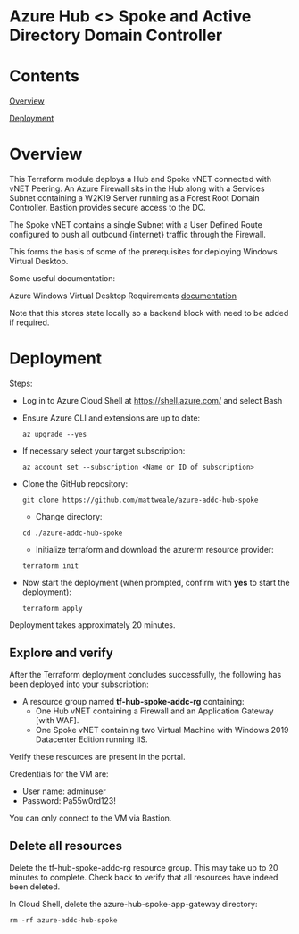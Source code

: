 # **Azure Hub <> Spoke and Active Directory Domain Controller**

# Contents
[Overview](#overview)

[Deployment](#deployment)

# Overview

This Terraform module deploys a Hub and Spoke vNET connected with vNET Peering. An Azure Firewall sits in the Hub along with a Services Subnet containing a W2K19 Server running as a Forest Root Domain Controller. Bastion provides secure access to the DC.

The Spoke vNET contains a single Subnet with a User Defined Route configured to push all outbound {internet} traffic through the Firewall.

This forms the basis of some of the prerequisites for deploying Windows Virtual Desktop.

Some useful documentation:

Azure Windows Virtual Desktop Requirements [documentation](https://docs.microsoft.com/en-gb/azure/virtual-desktop/overview#requirements)


Note that this stores state locally so a backend block with need to be added if required.

# Deployment

Steps:
- Log in to Azure Cloud Shell at https://shell.azure.com/ and select Bash
- Ensure Azure CLI and extensions are up to date:
  
  `az upgrade --yes`
  
- If necessary select your target subscription:
  
  `az account set --subscription <Name or ID of subscription>`
  
- Clone the  GitHub repository:
  
  `git clone https://github.com/mattweale/azure-addc-hub-spoke`
  
  - Change directory:
  
  `cd ./azure-addc-hub-spoke`
  - Initialize terraform and download the azurerm resource provider:

  `terraform init`

- Now start the deployment (when prompted, confirm with **yes** to start the deployment):
 
  `terraform apply`

Deployment takes approximately 20 minutes. 
## Explore and verify

After the Terraform deployment concludes successfully, the following has been deployed into your subscription:
- A resource group named **tf-hub-spoke-addc-rg** containing:
  - One Hub vNET containing a Firewall and an Application Gateway [with WAF].
  - One Spoke vNET containing two Virtual Machine with Windows 2019 Datacenter Edition running IIS.

Verify these resources are present in the portal.

Credentials for the VM are:
- User name: adminuser
- Password: Pa55w0rd123!

You can only connect to the VM via Bastion.

## Delete all resources

Delete the tf-hub-spoke-addc-rg resource group. This may take up to 20 minutes to complete. Check back to verify that all resources have indeed been deleted.

In Cloud Shell, delete the azure-hub-spoke-app-gateway directory:

`rm -rf azure-addc-hub-spoke`
